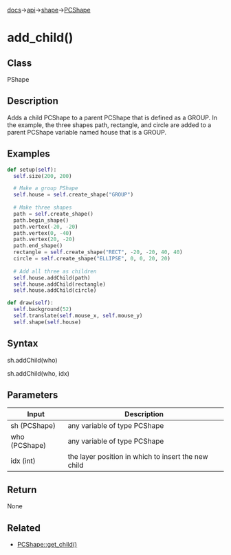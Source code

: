 [docs](/docs/)→[api](/docs/api)→[shape](/docs/api/shape/)→[PCShape](/docs/api/shape/PCShape/)

# add_child()

## Class

PShape

## Description

Adds a child PCShape to a parent PCShape that is defined as a GROUP. In the example, the three shapes path, rectangle, and circle are added to a parent PCShape variable named house that is a GROUP.

## Examples

```py
def setup(self):
  self.size(200, 200)

  # Make a group PShape
  self.house = self.create_shape("GROUP")
  
  # Make three shapes
  path = self.create_shape()
  path.begin_shape()
  path.vertex(-20, -20)
  path.vertex(0, -40)
  path.vertex(20, -20)
  path.end_shape()
  rectangle = self.create_shape("RECT", -20, -20, 40, 40)
  circle = self.create_shape("ELLIPSE", 0, 0, 20, 20)
  
  # Add all three as children
  self.house.addChild(path)
  self.house.addChild(rectangle)
  self.house.addChild(circle)

def draw(self):
  self.background(52)
  self.translate(self.mouse_x, self.mouse_y)
  self.shape(self.house)
```

## Syntax

sh.addChild(who)

sh.addChild(who, idx)

## Parameters

| Input | Description |
|-------|-------------|
| sh	(PCShape) | any variable of type PCShape |
| who	(PCShape) | any variable of type PCShape |
| idx	(int) | the layer position in which to insert the new child |

## Return

None

## Related

- [PCShape::get_child()](/docs/api/shape/PCShape/PCShape_get_child_.md)